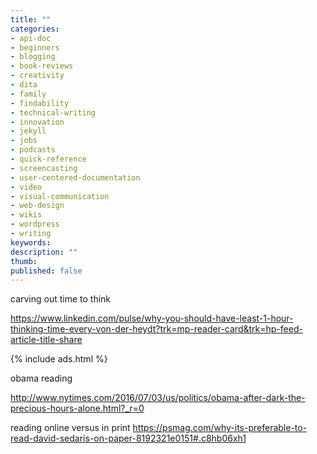 ```yaml
---
title: ""
categories:
- api-doc
- beginners
- blogging
- book-reviews
- creativity
- dita
- family
- findability
- technical-writing
- innovation
- jekyll
- jobs
- podcasts
- quick-reference
- screencasting
- user-centered-documentation
- video
- visual-communication
- web-design
- wikis
- wordpress
- writing
keywords:
description: ""
thumb:
published: false
---
```


carving out time to think

https://www.linkedin.com/pulse/why-you-should-have-least-1-hour-thinking-time-every-von-der-heydt?trk=mp-reader-card&trk=hp-feed-article-title-share

{% include ads.html %}

obama reading

http://www.nytimes.com/2016/07/03/us/politics/obama-after-dark-the-precious-hours-alone.html?_r=0

reading online versus in print
https://psmag.com/why-its-preferable-to-read-david-sedaris-on-paper-8192321e0151#.c8hb06xh1
